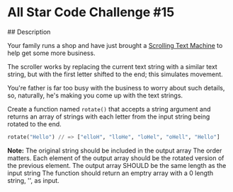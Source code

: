 # All Star Code Challenge #15

## Description

Your family runs a shop and have just brought a [Scrolling Text Machine](./img/l-e-d-multicolour-text-board-250x250.jpeg/l-e-d-multicolour-text-board-250x250.jpg) to help get some more business.

The scroller works by replacing the current text string with a similar text string, but with the first letter shifted to the end; this simulates movement.

You're father is far too busy with the business to worry about such details, so, naturally, he's making you come up with the text strings.

Create a function named `rotate()` that accepts a string argument and returns an array of strings with each letter from the input string being rotated to the end.

```python
rotate("Hello") // => ["elloH", "lloHe", "loHel", "oHell", "Hello"]
```

**Note:** The original string should be included in the output array The order matters. Each element of the output array should be the rotated version of the previous element. The output array SHOULD be the same length as the input string The function should return an emptry array with a 0 length string, '', as input.

